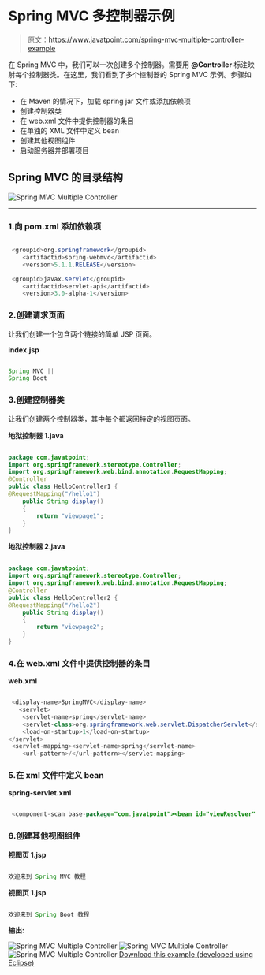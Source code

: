 # Spring MVC 多控制器示例

> 原文：<https://www.javatpoint.com/spring-mvc-multiple-controller-example>

在 Spring MVC 中，我们可以一次创建多个控制器。需要用 **@Controller** 标注映射每个控制器类。在这里，我们看到了多个控制器的 Spring MVC 示例。步骤如下:

*   在 Maven 的情况下，加载 spring jar 文件或添加依赖项
*   创建控制器类
*   在 web.xml 文件中提供控制器的条目
*   在单独的 XML 文件中定义 bean
*   创建其他视图组件
*   启动服务器并部署项目

## Spring MVC 的目录结构

![Spring MVC Multiple Controller](../img/506dc5e9301bbdf08de4e6d4cc776fde.png)

* * *

### 1.向 pom.xml 添加依赖项

```java

 <groupid>org.springframework</groupid>
    <artifactid>spring-webmvc</artifactid>
    <version>5.1.1.RELEASE</version> 

 <groupid>javax.servlet</groupid>  
    <artifactid>servlet-api</artifactid>  
    <version>3.0-alpha-1</version> 

```

### 2.创建请求页面

让我们创建一个包含两个链接的简单 JSP 页面。

**index.jsp**

```java

Spring MVC ||
Spring Boot

```

### 3.创建控制器类

让我们创建两个控制器类，其中每个都返回特定的视图页面。

**地狱控制器 1.java**

```java

package com.javatpoint;
import org.springframework.stereotype.Controller;
import org.springframework.web.bind.annotation.RequestMapping;
@Controller
public class HelloController1 {
@RequestMapping("/hello1")
	public String display()
	{
		return "viewpage1";
	}	
}

```

**地狱控制器 2.java**

```java

package com.javatpoint;
import org.springframework.stereotype.Controller;
import org.springframework.web.bind.annotation.RequestMapping;
@Controller
public class HelloController2 {
@RequestMapping("/hello2")
	public String display()
	{
		return "viewpage2";
	}	
}

```

### 4.在 web.xml 文件中提供控制器的条目

**web.xml**

```java

 <display-name>SpringMVC</display-name>
   <servlet>  
    <servlet-name>spring</servlet-name>  
    <servlet-class>org.springframework.web.servlet.DispatcherServlet</servlet-class>  
    <load-on-startup>1</load-on-startup>    
</servlet>  
 <servlet-mapping><servlet-name>spring</servlet-name>  
    <url-pattern>/</url-pattern></servlet-mapping> 

```

### 5.在 xml 文件中定义 bean

**spring-servlet.xml**

```java

 <component-scan base-package="com.javatpoint"><bean id="viewResolver" class="org.springframework.web.servlet.view.InternalResourceViewResolver"></bean></component-scan> 

```

### 6.创建其他视图组件

**视图页 1.jsp**

```java

欢迎来到 Spring MVC 教程

```

**视图页 1.jsp**

```java

欢迎来到 Spring Boot 教程

```

**输出:**

![Spring MVC Multiple Controller](../img/b6a2c58b305bc2254cd2c6a3869ed9f7.png)
![Spring MVC Multiple Controller](../img/ccb6c7dbbcd011732462008a25b755b4.png)
![Spring MVC Multiple Controller](../img/af1ceafe7a73d00e45d239c7c63e5e4f.png)
[Download this example (developed using Eclipse)](https://static.javatpoint.com/sppages/download/SpringMVCMultipleController.zip)